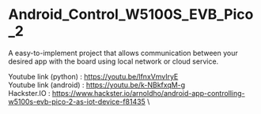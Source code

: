 # Android_Control_W5100S_EVB_Pico_2
A easy-to-implement project that allows communication between your desired app with the board using local network or cloud service.

Youtube link (python)  : https://youtu.be/lfnxVmvIryE \
Youtube link (android) : https://youtu.be/k-NBkfxqM-g \
Hackster.IO            : https://www.hackster.io/arnoldho/android-app-controlling-w5100s-evb-pico-2-as-iot-device-f81435 \
